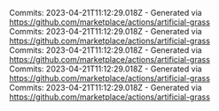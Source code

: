 Commits: 2023-04-21T11:12:29.018Z - Generated via https://github.com/marketplace/actions/artificial-grass
<br>
Commits: 2023-04-21T11:12:29.018Z - Generated via https://github.com/marketplace/actions/artificial-grass
<br>
Commits: 2023-04-21T11:12:29.018Z - Generated via https://github.com/marketplace/actions/artificial-grass
<br>
Commits: 2023-04-21T11:12:29.018Z - Generated via https://github.com/marketplace/actions/artificial-grass
<br>
Commits: 2023-04-21T11:12:29.018Z - Generated via https://github.com/marketplace/actions/artificial-grass
<br>
